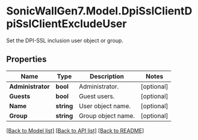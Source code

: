 # SonicWallGen7.Model.DpiSslClientDpiSslClientExcludeUser
Set the DPI-SSL inclusion user object or group.

## Properties

Name | Type | Description | Notes
------------ | ------------- | ------------- | -------------
**Administrator** | **bool** | Administrator. | [optional] 
**Guests** | **bool** | Guest users. | [optional] 
**Name** | **string** | User object name. | [optional] 
**Group** | **string** | Group object name. | [optional] 

[[Back to Model list]](../README.md#documentation-for-models) [[Back to API list]](../README.md#documentation-for-api-endpoints) [[Back to README]](../README.md)

